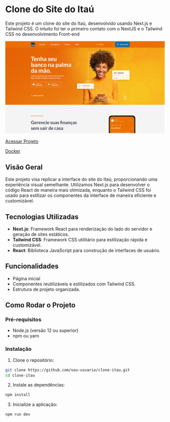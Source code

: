 # Clone do Site do Itaú

Este projeto é um clone do site do Itaú, desenvolvido usando Next.js e Tailwind CSS. O intuito foi ter o primeiro contato com o NextJS e o Tailwind CSS no desenvolvimento Front-end

![ImagemProjeto](./public/imagem-projeto.png)

[Acessar Projeto](https://itau-clone-six.vercel.app/)

[Docker](https://hub.docker.com/repository/docker/havokinho/itau-clone/general)

## Visão Geral

Este projeto visa replicar a interface do site do Itaú, proporcionando uma experiência visual semelhante. Utilizamos Next.js para desenvolver o código React de maneira mais otimizada, enquanto o Tailwind CSS foi usado para estilizar os componentes da interface de maneira eficiente e customizável.

## Tecnologias Utilizadas

- **Next.js**: Framework React para renderização do lado do servidor e geração de sites estáticos.
- **Tailwind CSS**: Framework CSS utilitário para estilização rápida e customizável.
- **React**: Biblioteca JavaScript para construção de interfaces de usuário.

## Funcionalidades

- Página inicial
- Componentes reutilizáveis e estilizados com Tailwind CSS.
- Estrutura de projeto organizada.

## Como Rodar o Projeto

### Pré-requisitos

- Node.js (versão 12 ou superior)
- npm ou yarn

### Instalação

1. Clone o repositório:

```bash
git clone https://github.com/seu-usuario/clone-itau.git
cd clone-itau
```

2. Instale as dependências:

```bash
npm install
```

3. Inicialize a aplicação:

```bash
npm run dev
```
